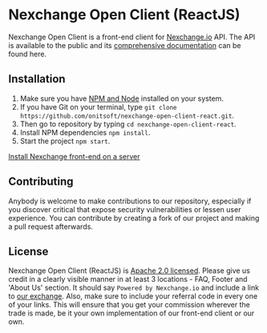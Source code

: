 # Nexchange Open Client (ReactJS)

Nexchange Open Client is a front-end client for [Nexchange.io](https://nexchange.io/) API. The API is available to the public and its [comprehensive documentation](http://docs.nexchange2.apiary.io/) can be found here. 

## Installation

1. Make sure you have [NPM and Node](https://docs.npmjs.com/getting-started/installing-node) installed on your system.
2. If you have Git on your terminal, type `git clone https://github.com/onitsoft/nexchange-open-client-react.git`.
3. Then go to repository by typing `cd nexchange-open-client-react`.
4. Install NPM dependencies `npm install`.
5. Start the project `npm start`.

[Install Nexchange front-end on a server](https://medium.com/nexchange/nexchange-io-front-end-client-setup-on-a-server-501ea46f34aa)

## Contributing

Anybody is welcome to make contributions to our repository, especially if you discover critical that expose security vulnerabilities or lessen user experience. You can contribute by creating a fork of our project and making a pull request afterwards.

## License

Nexchange Open Client (ReactJS) is [Apache 2.0 licensed](https://github.com/onitsoft/nexchange-open-client-react/blob/master/LICENSE). Please give us credit in a clearly visible manner in at least 3 locations - FAQ, Footer and 'About Us' section. It should say `Powered by Nexchange.io` and include a link to [our exchange](https://nexchange.io/). Also, make sure to include your referral code in every one of your links. This will ensure that you get your commission wherever the trade is made, be it your own implementation of our front-end client or our own.
